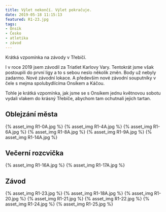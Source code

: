 ```yaml
---
title: Výlet nekončí. Výlet pokračuje.
date: 2019-05-18 11:15:13
featured: R1-23.jpg
tags:
- Onsík
- Česko
- atletika
- závod
---
```

Krátká vzpomínka na závody v Třebíčí.
<!-- more -->

I v roce 2019 jsem závodil za Triatlet Karlovy Vary. Tentokrát jsme však postoupili do první ligy a to s sebou neslo několik změn. Body už nebyly zadarmo. Nové závodní lokace. A předevšim nové závodní souputníky v čele s mejma spolubydlícíma Onsíkem a Káčou.

Tohle je krátká vzpomínka, jak jsme se s Onsíkem jednu květnovou sobotu vydali vlakem do krásný Třebíče, abychom tam ochutnali jejich tartan.

## Oblejzání města
{% asset_img R1-0A.jpg %}
{% asset_img R1-4A.jpg %}
{% asset_img R1-6A.jpg %}
{% asset_img R1-8A.jpg %}
{% asset_img R1-9A.jpg %}
{% asset_img R1-14A.jpg %}

## Večerní rozcvička
{% asset_img R1-16A.jpg %}
{% asset_img R1-17A.jpg %}

## Závod
{% asset_img R1-23.jpg %}
{% asset_img R1-18A.jpg %}
{% asset_img R1-20.jpg %}
{% asset_img R1-21.jpg %}
{% asset_img R1-22.jpg %}
{% asset_img R1-24.jpg %}
{% asset_img R1-25.jpg %}
